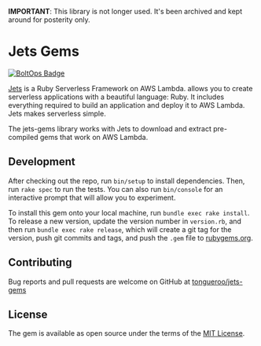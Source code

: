 **IMPORTANT**: This library is not longer used. It's been archived and kept around for posterity only.

# Jets Gems

[![BoltOps Badge](https://img.boltops.com/boltops/badges/boltops-badge.png)](https://www.boltops.com)

[Jets](http://rubyonjets.com/) is a Ruby Serverless Framework on AWS Lambda.  allows you to create serverless applications with a beautiful language: Ruby. It includes everything required to build an application and deploy it to AWS Lambda. Jets makes serverless simple.

The jets-gems library works with Jets to download and extract pre-compiled gems that work on AWS Lambda.

## Development

After checking out the repo, run `bin/setup` to install dependencies. Then, run `rake spec` to run the tests. You can also run `bin/console` for an interactive prompt that will allow you to experiment.

To install this gem onto your local machine, run `bundle exec rake install`. To release a new version, update the version number in `version.rb`, and then run `bundle exec rake release`, which will create a git tag for the version, push git commits and tags, and push the `.gem` file to [rubygems.org](https://rubygems.org).

## Contributing

Bug reports and pull requests are welcome on GitHub at [tongueroo/jets-gems](https://github.com/tongueroo/jets-gems)

## License

The gem is available as open source under the terms of the [MIT License](https://opensource.org/licenses/MIT).
